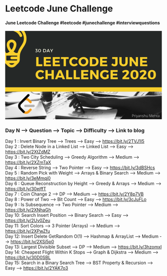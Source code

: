 # Leetcode June Challenge
#### June Leetcode Challenge #leetcode #junechallenge #interviewquestions

![](img.png)

### Day N --> Question --> Topic --> Difficulty --> Link to blog
Day 1 : Invert Binary Tree --> Trees --> Easy --> https://bit.ly/2TVJ1l5 <br/>
Day 2 : Delete Node in a Linked List --> Linked List --> Easy --> https://bit.ly/2XtZdMZ <br/>
Day 3 : Two City Scheduling --> Greedy Algorithm --> Medium --> https://bit.ly/2XZmTaX <br/>
Day 4 : Reverse String --> Two Pointer --> Easy --> https://bit.ly/3dBSHcs <br/>
Day 5 : Random Pick with Weight --> Arrays & Binary Search --> Medium --> https://bit.ly/3eMmqj0 <br/>
Day 6 : Queue Reconstruction by Height --> Greedy & Arrays --> Medium --> https://bit.ly/30ejffT <br/>
Day 7 : Coin Change 2 --> DP --> Medium --> https://bit.ly/2Y8p7VB <br/>
Day 8 : Power of Two --> Bit Count --> Easy --> https://bit.ly/3cJuFLo <br/>
Day 9 : Is Subsequence --> Two Pointer --> Medium --> https://bit.ly/2XNhaGh <br/> 
Day 10: Search Insert Position --> Binary Search --> Easy --> https://bit.ly/2Uv0Zeu <br/>
Day 11: Sort Colors --> 3 Pointer (Arrays) --> Medium --> https://bit.ly/2XPwZfu <br/>
Day 12: Insert Delete GetRandom O(1) --> Hashmap & ArrayList --> Medium --> https://bit.ly/2XSi5p0 <br/>
Day 13: Largest Divisible Subset --> DP --> Medium --> https://bit.ly/3hzomxI <br/>
Day 14: Cheapest Flight Within K Stops --> Graph & Dijkstra --> Medium --> https://bit.ly/30D0SBL <br/>
Day 15: Search in a Binary Search Tree --> BST Property & Recursion --> Easy --> https://bit.ly/2YAK7o3 <br/>
